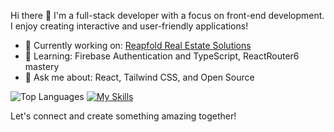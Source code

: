  Hi there 👋
I'm a full-stack developer with a focus on front-end development. I enjoy creating interactive and user-friendly applications!

- 🔭 Currently working on: [Reapfold Real Estate Solutions](https://reapfold.vercel.app/)
- 🌱 Learning: Firebase Authentication and TypeScript, ReactRouter6 mastery
- 💬 Ask me about: React, Tailwind CSS, and Open Source


![Top Languages](https://github-readme-stats.vercel.app/api/top-langs/?username=PrincelyXD&layout=compact&theme=tokyonight)
[![My Skills](https://skillicons.dev/icons?i=js,html,css,react,ts,nodejs,php,tailwind,git,github,gitlabs)](https://skillicons.dev)

Let's connect and create something amazing together!
<!---
PrincelyXD/PrincelyXD is a ✨ special ✨ repository because its `README.md` (this file) appears on your GitHub profile.
You can click the Preview link to take a look at your changes.
--->
